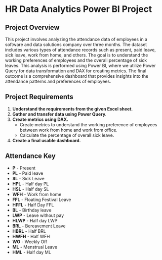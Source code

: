 # HR Data Analytics Power BI Project

## Project Overview

This project involves analyzing the attendance data of employees in a software and data solutions company over three months. The dataset includes various types of attendance records such as present, paid leave, sick leave, work from home, and others. The goal is to understand the working preferences of employees and the overall percentage of sick leaves. This analysis is performed using Power BI, where we utilize Power Query for data transformation and DAX for creating metrics. The final outcome is a comprehensive dashboard that provides insights into the attendance patterns and preferences of employees.

## Project Requirements

1. **Understand the requirements from the given Excel sheet.**
2. **Gather and transfer data using Power Query.**
3. **Create metrics using DAX.**
   - Create metrics to understand the working preference of employees between work from home and work from office.
   - Calculate the percentage of overall sick leave.
4. **Create a final usable dashboard.**

## Attendance Key

- **P** - Present
- **PL** - Paid leave
- **SL** - Sick Leave
- **HPL** - Half day PL
- **HSL** - Half day SL
- **WFH** - Work from home
- **FFL** - Floating Festival Leave
- **HFFL** - Half Day FFL
- **BL** - Birthday leave
- **LWP** - Leave without pay
- **HLWP** - Half day LWP
- **BRL** - Bereavement Leave
- **HBRL** - Half BRL
- **HWFH** - Half WFH
- **WO** - Weekly Off
- **ML** - Menstrual Leave
- **HML** - Half day ML
